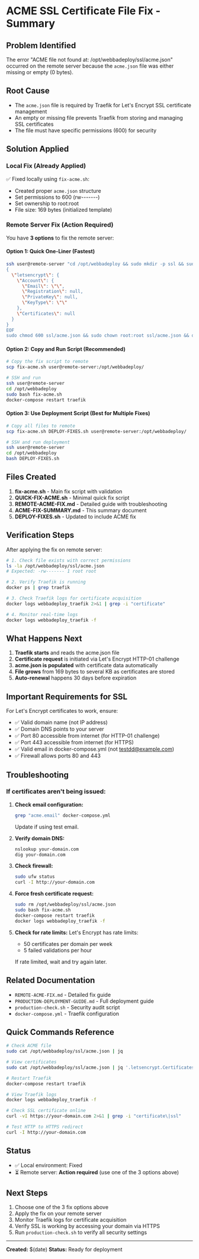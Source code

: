 # ACME SSL Certificate File Fix - Summary

## Problem Identified
The error "ACME file not found at: /opt/webbadeploy/ssl/acme.json" occurred on the remote server because the `acme.json` file was either missing or empty (0 bytes).

## Root Cause
- The `acme.json` file is required by Traefik for Let's Encrypt SSL certificate management
- An empty or missing file prevents Traefik from storing and managing SSL certificates
- The file must have specific permissions (600) for security

## Solution Applied

### Local Fix (Already Applied)
✅ Fixed locally using `fix-acme.sh`:
- Created proper `acme.json` structure
- Set permissions to 600 (rw-------)
- Set ownership to root:root
- File size: 169 bytes (initialized template)

### Remote Server Fix (Action Required)

You have **3 options** to fix the remote server:

#### Option 1: Quick One-Liner (Fastest)
```bash
ssh user@remote-server "cd /opt/webbadeploy && sudo mkdir -p ssl && sudo tee ssl/acme.json > /dev/null << 'EOF'
{
  \"letsencrypt\": {
    \"Account\": {
      \"Email\": \"\",
      \"Registration\": null,
      \"PrivateKey\": null,
      \"KeyType\": \"\"
    },
    \"Certificates\": null
  }
}
EOF
sudo chmod 600 ssl/acme.json && sudo chown root:root ssl/acme.json && docker-compose restart traefik"
```

#### Option 2: Copy and Run Script (Recommended)
```bash
# Copy the fix script to remote
scp fix-acme.sh user@remote-server:/opt/webbadeploy/

# SSH and run
ssh user@remote-server
cd /opt/webbadeploy
sudo bash fix-acme.sh
docker-compose restart traefik
```

#### Option 3: Use Deployment Script (Best for Multiple Fixes)
```bash
# Copy all files to remote
scp fix-acme.sh DEPLOY-FIXES.sh user@remote-server:/opt/webbadeploy/

# SSH and run deployment
ssh user@remote-server
cd /opt/webbadeploy
bash DEPLOY-FIXES.sh
```

## Files Created

1. **fix-acme.sh** - Main fix script with validation
2. **QUICK-FIX-ACME.sh** - Minimal quick fix script
3. **REMOTE-ACME-FIX.md** - Detailed guide with troubleshooting
4. **ACME-FIX-SUMMARY.md** - This summary document
5. **DEPLOY-FIXES.sh** - Updated to include ACME fix

## Verification Steps

After applying the fix on remote server:

```bash
# 1. Check file exists with correct permissions
ls -la /opt/webbadeploy/ssl/acme.json
# Expected: -rw------- 1 root root

# 2. Verify Traefik is running
docker ps | grep traefik

# 3. Check Traefik logs for certificate acquisition
docker logs webbadeploy_traefik 2>&1 | grep -i "certificate"

# 4. Monitor real-time logs
docker logs webbadeploy_traefik -f
```

## What Happens Next

1. **Traefik starts** and reads the acme.json file
2. **Certificate request** is initiated via Let's Encrypt HTTP-01 challenge
3. **acme.json is populated** with certificate data automatically
4. **File grows** from 169 bytes to several KB as certificates are stored
5. **Auto-renewal** happens 30 days before expiration

## Important Requirements for SSL

For Let's Encrypt certificates to work, ensure:

- ✅ Valid domain name (not IP address)
- ✅ Domain DNS points to your server
- ✅ Port 80 accessible from internet (for HTTP-01 challenge)
- ✅ Port 443 accessible from internet (for HTTPS)
- ✅ Valid email in docker-compose.yml (not testdd@example.com)
- ✅ Firewall allows ports 80 and 443

## Troubleshooting

### If certificates aren't being issued:

1. **Check email configuration:**
   ```bash
   grep "acme.email" docker-compose.yml
   ```
   Update if using test email.

2. **Verify domain DNS:**
   ```bash
   nslookup your-domain.com
   dig your-domain.com
   ```

3. **Check firewall:**
   ```bash
   sudo ufw status
   curl -I http://your-domain.com
   ```

4. **Force fresh certificate request:**
   ```bash
   sudo rm /opt/webbadeploy/ssl/acme.json
   sudo bash fix-acme.sh
   docker-compose restart traefik
   docker logs webbadeploy_traefik -f
   ```

5. **Check for rate limits:**
   Let's Encrypt has rate limits:
   - 50 certificates per domain per week
   - 5 failed validations per hour
   
   If rate limited, wait and try again later.

## Related Documentation

- `REMOTE-ACME-FIX.md` - Detailed fix guide
- `PRODUCTION-DEPLOYMENT-GUIDE.md` - Full deployment guide
- `production-check.sh` - Security audit script
- `docker-compose.yml` - Traefik configuration

## Quick Commands Reference

```bash
# Check ACME file
sudo cat /opt/webbadeploy/ssl/acme.json | jq

# View certificates
sudo cat /opt/webbadeploy/ssl/acme.json | jq '.letsencrypt.Certificates'

# Restart Traefik
docker-compose restart traefik

# View Traefik logs
docker logs webbadeploy_traefik -f

# Check SSL certificate online
curl -vI https://your-domain.com 2>&1 | grep -i "certificate\|ssl"

# Test HTTP to HTTPS redirect
curl -I http://your-domain.com
```

## Status

- ✅ Local environment: Fixed
- ⏳ Remote server: **Action required** (use one of the 3 options above)

## Next Steps

1. Choose one of the 3 fix options above
2. Apply the fix on your remote server
3. Monitor Traefik logs for certificate acquisition
4. Verify SSL is working by accessing your domain via HTTPS
5. Run `production-check.sh` to verify all security settings

---

**Created:** $(date)
**Status:** Ready for deployment
